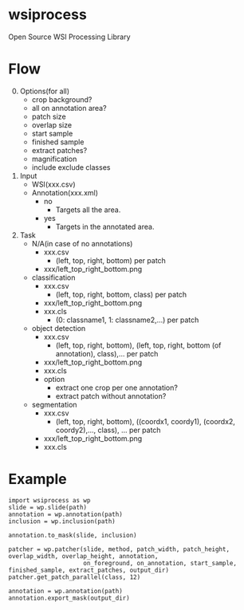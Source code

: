# wsiprocess
Open Source WSI Processing Library

# Flow
0. Options(for all)
	- crop background?
	- all on annotation area?
	- patch size
	- overlap size
	- start sample
	- finished sample
	- extract patches?
	- magnification
	- include exclude classes
1. Input
	- WSI(xxx.csv)
	- Annotation(xxx.xml)
    	+ no
    		+ Targets all the area.
    	+ yes
    		+ Targets in the annotated area.
2. Task
	- N/A(in case of no annotations)
		- xxx.csv
			- (left, top, right, bottom) per patch
		- xxx/left_top_right_bottom.png
	- classification
		- xxx.csv
			- (left, top, right, bottom, class) per patch
		- xxx/left_top_right_bottom.png
		- xxx.cls
			- (0: classname1, 1: classname2,...) per patch
	- object detection
		- xxx.csv
			- (left, top, right, bottom), (left, top, right, bottom (of annotation), class),... per patch
		- xxx/left_top_right_bottom.png
		- xxx.cls
		- option
			- extract one crop per one annotation?
			- extract patch without annotation?
	- segmentation
		- xxx.csv
			- (left, top, right, bottom), ((coordx1, coordy1), (coordx2, coordy2),..., class), ... per patch
		- xxx/left_top_right_bottom.png
		- xxx.cls

# Example

```python: Basic
import wsiprocess as wp
slide = wp.slide(path)
annotation = wp.annotation(path)
inclusion = wp.inclusion(path)

annotation.to_mask(slide, inclusion)

patcher = wp.patcher(slide, method, patch_width, patch_height, overlap_width, overlap_height, annotation,
					 on_foreground, on_annotation, start_sample, finished_sample, extract_patches, output_dir)
patcher.get_patch_parallel(class, 12)
```

```python: Export annotation xml as mask image
annotation = wp.annotation(path)
annotation.export_mask(output_dir)
```